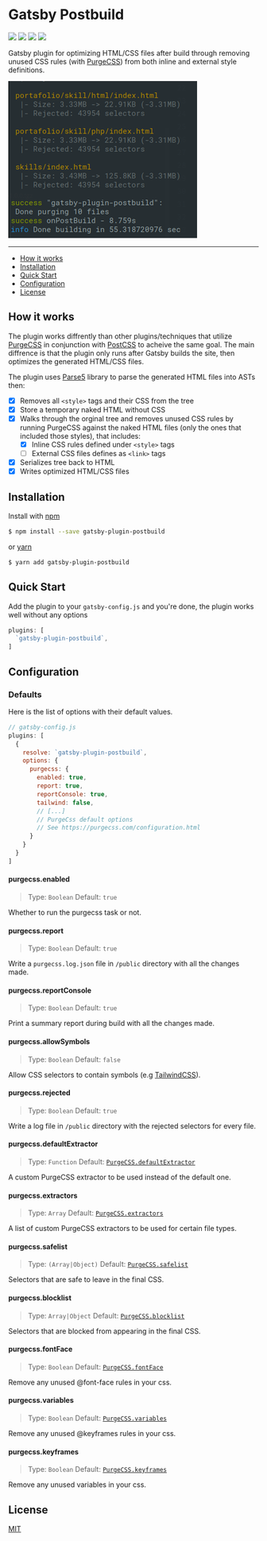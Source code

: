# Gatsby Postbuild
[![][npm-img]][npm-url] [![][ci-img]][ci-url] [![][gatsby-img]][gatsby-url] [![][license-img]][license-url]

Gatsby plugin for optimizing HTML/CSS files after build through removing unused CSS rules (with [PurgeCSS](https://purgecss.com/)) from both inline and external style definitions.

<img width="380" src=".github/console-screen.png" alt="Console Screen">

---
- [How it works](#how-it-works)
- [Installation](#installation)
- [Quick Start](#quick-start)
- [Configuration](#configuration)
- [License](#license)


## How it works
The plugin works diffrently than other plugins/techniques that utilize [PurgeCSS](https://purgecss.com/) in conjunction
with [PostCSS](https://postcss.org/) to acheive the same goal. The main diffrence is that the plugin only runs after
Gatsby builds the site, then optimizes the generated HTML/CSS files.

The plugin uses [Parse5](https://github.com/inikulin/parse5) library to parse the generated HTML files into ASTs then:
- [x] Removes all `<style>` tags and their CSS from the tree
- [x] Store a temporary naked HTML without CSS
- [x] Walks through the orginal tree and removes unused CSS rules by running PurgeCSS against the naked HTML files (only the ones that included those styles), that includes:
    - [x] Inline CSS rules defined under `<style>` tags
    - [ ] External CSS files defines as `<link>` tags
- [x] Serializes tree back to HTML
- [x] Writes optimized HTML/CSS files

## Installation
Install with [npm](https://www.npmjs.com/)
```sh
$ npm install --save gatsby-plugin-postbuild
```
or [yarn](https://yarnpkg.com/)
```sh
$ yarn add gatsby-plugin-postbuild
```


## Quick Start
Add the plugin to your `gatsby-config.js` and you're done, the plugin works well without any options

```javascript
plugins: [
  `gatsby-plugin-postbuild`,
]
```


## Configuration

### Defaults
Here is the list of options with their default values.

```javascript
// gatsby-config.js
plugins: [
  {
    resolve: `gatsby-plugin-postbuild`,
    options: {
      purgecss: {
        enabled: true,
        report: true,
        reportConsole: true,
        tailwind: false,
        // [...]
        // PurgeCss default options
        // See https://purgecss.com/configuration.html
      }
    }
  }
]
```

#### purgecss.enabled
> Type: `Boolean` Default: `true`

Whether to run the purgecss task or not.

#### purgecss.report
> Type: `Boolean` Default: `true`

Write a `purgecss.log.json` file in `/public` directory with all the changes made.

#### purgecss.reportConsole
> Type: `Boolean` Default: `true`

Print a summary report during build with all the changes made.

#### purgecss.allowSymbols
> Type: `Boolean` Default: `false`

Allow CSS selectors to contain symbols (e.g [TailwindCSS](https://tailwindcss.com/)).

#### purgecss.rejected
> Type: `Boolean` Default: `true`

Write a log file in `/public` directory with the rejected selectors for every file.

#### purgecss.defaultExtractor
> Type: `Function` Default: [`PurgeCSS.defaultExtractor`][purgecss-config]

A custom PurgeCSS extractor to be used instead of the default one.

#### purgecss.extractors
> Type: `Array` Default: [`PurgeCSS.extractors`][purgecss-config]

A list of custom PurgeCSS extractors to be used for certain file types.

#### purgecss.safelist
> Type: `(Array|Object)` Default: [`PurgeCSS.safelist`][purgecss-config]

Selectors that are safe to leave in the final CSS.

#### purgecss.blocklist
> Type: `Array|Object` Default: [`PurgeCSS.blocklist`][purgecss-config]

Selectors that are blocked from appearing in the final CSS.

#### purgecss.fontFace
> Type: `Boolean` Default: [`PurgeCSS.fontFace`][purgecss-config]

Remove any unused @font-face rules in your css.

#### purgecss.variables
> Type: `Boolean` Default: [`PurgeCSS.variables`][purgecss-config]

Remove any unused @keyframes rules in your css.

#### purgecss.keyframes
> Type: `Boolean` Default: [`PurgeCSS.keyframes`][purgecss-config]

Remove any unused variables in your css.


## License
[MIT][license-url]

[npm-url]: https://www.npmjs.com/package/gatsby-plugin-postbuild
[npm-img]: https://img.shields.io/npm/v/gatsby-plugin-postbuild.svg
[ci-url]: https://github.com/mohatt/gatsby-plugin-postbuild/actions
[ci-img]: https://img.shields.io/github/workflow/status/mohatt/gatsby-plugin-postbuild/CI/master
[gatsby-url]: https://www.gatsbyjs.org/packages/gatsby-plugin-postbuild
[gatsby-img]: https://img.shields.io/badge/gatsby-v2.25+-blueviolet.svg
[license-url]: https://github.com/mohatt/gatsby-plugin-postbuild/blob/master/LICENSE
[license-img]: https://img.shields.io/github/license/mohatt/gatsby-plugin-postbuild.svg
[purgecss-config]: https://purgecss.com/configuration.html
